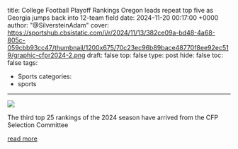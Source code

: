 title: College Football Playoff Rankings Oregon leads repeat top five as Georgia jumps back into 12-team field
date: 2024-11-20 00:17:00 +0000
author: "@SilversteinAdam"
cover: https://sportshub.cbsistatic.com/i/r/2024/11/13/382ce09a-bd48-4a68-805c-059cbb93cc47/thumbnail/1200x675/70c23ec96b89bace48770f8ee92ec519/graphic-cfpr2024-2.png
draft: false
top: false
type: post
hide: false
toc: false
tags:
  - Sports
categories:
  - sports
---

![](https://sportshub.cbsistatic.com/i/r/2024/11/13/382ce09a-bd48-4a68-805c-059cbb93cc47/thumbnail/1200x675/70c23ec96b89bace48770f8ee92ec519/graphic-cfpr2024-2.png)

The third top 25 rankings of the 2024 season have arrived from the CFP Selection Committee

[read more](https://www.cbssports.com/college-football/news/college-football-playoff-rankings-oregon-leads-repeat-top-five-as-georgia-jumps-back-into-12-team-field/)
